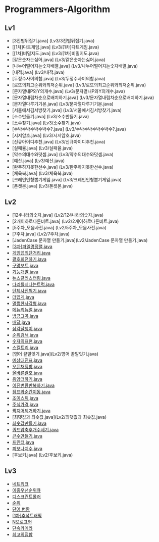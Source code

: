 # Programmers-Algorithm

## Lv1
* [3진법뒤집기.java] (Lv3/3진법뒤집기.java)
* [[1차]다트게임.java] (Lv3/[1차]다트게임.java)
* [[1차]비밀지도.java] (Lv3/[1차]비밀지도.java)
* [같은숫자는싫어.java] (Lv3/같은숫자는싫어.java)
* [나누어떨어지는숫자배열.java] (Lv3/나누어떨어지는숫자배열.java)
* [내적.java] (Lv3/내적.java)
* [두정수사이의합.java] (Lv3/두정수사이의합.java)
* [로또의최고순위와최저순위.java] (Lv3/로또의최고순위와최저순위.java)
* [문자열내P와Y의개수.java] (Lv3/문자열내P와Y의개수.java)
* [문자열내림차순으로배치하기.java] (Lv3/문자열내림차순으로배치하기.java)
* [문자열다루기기본.java] (Lv3/문자열다루기기본.java)
* [서울에서김서방찾기.java] (Lv3/서울에서김서방찾기.java)
* [소수만들기.java] (Lv3/소수만들기.java)
* [소수찾기.java] (Lv3/소수찾기.java)
* [수박수박수박수박수?.java] (Lv3/수박수박수박수박수?.java)
* [시저암호.java] (Lv3/시저암호.java)
* [신규아이디추천.java] (Lv3/신규아이디추천.java)
* [실패율.java] (Lv3/실패율.java)
* [약수의대수와덧셈.java] (Lv3/약수의대수와덧셈.java)
* [예산.java] (Lv3/예산.java)
* [완주하지못한선수.java] (Lv3/완주하지못한선수.java)
* [체육복.java] (Lv3/체육복.java)
* [크레인인형뽑기게임.java] (Lv3/크레인인형뽑기게임.java)
* [폰켓몬.java] (Lv3/폰켓몬.java)


## Lv2
* [124나라의숫자.java] (Lv2/124나라의숫자.java)
* [2개이하로다른비트.java] (Lv2/2개이하로다른비트.java)
* [5주차_모음사전.java] (Lv2/5주차_모음사전.java)
* [7주차.java] (Lv2/7주차.java)
* [JadenCase 문자열 만들기.java](Lv2/JadenCase 문자열 만들기.java)
* [[3차]파일명정렬.java](Lv2/[3차]파일명정렬.java)
* [게임맵최단거리.java](Lv2/게임맵최단거리.java)
* [괄호회전하기.java](Lv2/괄호회전하기.java)
* [구명보트.java](Lv2/구명보트.java)
* [기능개발.java](Lv2/기능개발.java)
* [뉴스클러스터링.java](Lv2/뉴스클러스터링.java)
* [다리를지나는트럭.java](Lv2/다리를지나는트럭.java)
* [단체사진찍기.java](Lv2/단체사진찍기.java)
* [더맵게.java](Lv2/더맵게.java)
* [멀쩡한사각형.java](Lv2/멀쩡한사각형.java)
* [메뉴리뉴얼.java](Lv2/메뉴리뉴얼.java)
* [방금그곡.java](Lv2/방금그곡.java)
* [배달.java](Lv2/배달.java)
* [삼각달팽이.java](Lv2/삼각달팽이.java)
* [순위검색.java](Lv2/순위검색.java)
* [숫자의표현.java](Lv2/숫자의표현.java)
* [스킬트리.java](Lv2/스킬트리.java)
* [영어 끝말잇기.java](Lv2/영어 끝말잇기.java)
* [예상대진표.java](Lv2/예상대진표.java)
* [오픈채팅방.java](Lv2/오픈채팅방.java)
* [올바른괄호.java](Lv2/올바른괄호.java)
* [음양더하기.java](Lv2/음양더하기.java)
* [이진변환반복하기.java](Lv2/이진변환반복하기.java)
* [점프와순간이동.java](Lv2/점프와순간이동.java)
* [조이스틱.java](Lv2/조이스틱.java)
* [주식가격.java](Lv2/주식가격.java)
* [짝지어제거하기.java](Lv2/짝지어제거하기.java)
* [최댓값과 최솟값.java](Lv2/최댓값과 최솟값.java)
* [최솟값만들기.java](Lv2/최솟값만들기.java)
* [쿼드압축후개수세기.java](Lv2/쿼드압축후개수세기.java)
* [큰수만들기.java](Lv2/큰수만들기.java)
* [프린터.java](Lv2/프린터.java)
* [피보나치수.java](Lv2/피보나치수.java)
* [후보키.java]  (Lv2/후보키.java)



## Lv3
* [네트워크](Lv3/네트워크.java)
* [이중우선순위큐](Lv3/이중우선순위큐.java)
* [디스크컨트롤러](Lv3/디스크컨트롤러.java)
* [순위](Lv3/순위.java)
* [단어 변환](Lv3/단어변환.java)
* [[1차]추석트래픽](Lv3/[1차]추석트래픽.java)
* [N으로표현](Lv3/N으로표현.java)
* [단속카메라](Lv3/단속카메라.java)
* [최고의집합](Lv3/최고의집합.java)
